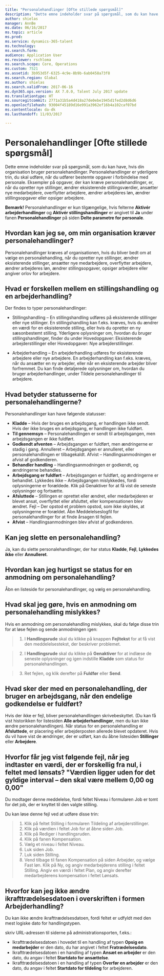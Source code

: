 ```yaml
---
title: "Personalehandlinger [Ofte stillede spørgsmål]"
description: "Dette emne indeholder svar på spørgsmål, som du kan have, hvis din organisation bruger personalehandlinger. Personalehandlinger er yderligere trin, du skal udføre, når du udfører bestemte opgaver i forbindelse med personale."
author: shielas
manager: AnnBe
ms.date: 06/16/2017
ms.topic: article
ms.prod: 
ms.service: dynamics-365-talent
ms.technology: 
ms.search.form: 
audience: Application User
ms.reviewer: rschloma
ms.search.scope: Core, Operations
ms.custom: 7521
ms.assetid: 3b953d5f-6325-4c9e-8b9b-6ab0458a73f8
ms.search.region: Global
ms.author: shielas
ms.search.validFrom: 2017-06-16
ms.dyn365.ops.version: AX 7.0.0, Talent July 2017 update
ms.translationtype: HT
ms.sourcegitcommit: 2771a31b5a4d418a27de0ebe1945d1fed2d8d6d6
ms.openlocfilehash: 93004f45189d16e991a3962ef16b4a102caf07bd
ms.contentlocale: da-dk
ms.lasthandoff: 11/03/2017

---
```


# <a name="personnel-actions-faq"></a>Personalehandlinger [Ofte stillede spørgsmål]
Dette emne indeholder svar på spørgsmål, som du kan have, hvis din organisation bruger personalehandlinger. Personalehandlinger er yderligere trin, du skal udføre, når du udfører bestemte opgaver i forbindelse med personale. Eksempler på opgaver, der kan kræve personalehandlinger, er, når du opretter nye stillinger, ændrer eksisterende stillingsværdier, ansætter nye medarbejdere, overflytter arbejdere, ændrer arbejderes løn, ændrer stillingsopgaver eller opsiger arbejdere.

**Bemærk!** Personalehandlinger er kun tilgængelige, hvis felterne **Aktivér arbejderhandlinger** og **Aktivér stillingshandlinger** er angivet til **Ja** under fanen **Personalehandlinger** på siden **Delte parametre for personale**. 

## <a name="how-can-i-tell-if-my-organization-requires-personnel-actions"></a>Hvordan kan jeg se, om min organisation kræver personalehandlinger?
Personalehandlinger kræves af organisationen, hvis du bliver bedt om at vælge en personalehandling, når du opretter nye stillinger, ændrer eksisterende stillinger, ansætter nye medarbejdere, overflytter arbejdere, ændrer arbejderes løn, ændrer stillingsopgaver, opsiger arbejdere eller angiver orlov for arbejdere. 

## <a name="what-is-the-difference-between-a-position-action-and-a-worker-action"></a>Hvad er forskellen mellem en stillingshandling og en arbejderhandling?
Der findes to typer personalehandlinger:

- Stillingshandling – En stillingshandling udføres på eksisterende stillinger eller nye stillinger. En stillingshandling kan f.eks. kræves, hvis du ændrer en værdi for en eksisterende stilling, eller hvis du opretter en ny sæsonbestemt stilling. Yderligere oplysninger om, hvordan du bruger stillingshandlinger, finder du under Hovedopgaver: Eksisterende arbejderstillinger eller Hovedopgaver: Nye arbejderstillinger.

- Arbejderhandling – En arbejderhandling udføres for eksisterende arbejdere eller nye arbejdere. En arbejderhandling kan f.eks. kræves, når du ansætter en ny arbejder, eller når en eksisterende arbejder bliver forfremmet. Du kan finde detaljerede oplysninger om, hvordan du bruger arbejderhandlinger, under Tildele personalehandlinger til arbejdere.

## <a name="what-do-the-statuses-of-the-personnel-actions-mean"></a>Hvad betyder statusserne for personalehandlingerne?
Personalehandlinger kan have følgende statusser:

- **Kladde** – Hvis der bruges en arbejdsgang, er handlingen ikke sendt. Hvis der ikke bruges en arbejdsgang, er handlingen ikke fuldført.
- **Til gennemsyn** – Personalehandlingen er sendt til arbejdsgangen, men arbejdsgangen er ikke fuldført.
- **Godkendt afventen** – Arbejdsgangen er fuldført, men ændringerne er stadig i gang. Annulleret – Arbejdsgangen er annulleret, eller personalehandlingen er tilbagekaldt. Afvist – Handlingsanmodningen er afvist af godkenderen.
- **Behandler handling** – Handlingsanmodningen er godkendt, og ændringerne behandles.
- **Arbejdsgang er fuldført** – Arbejdsgangen er fuldført, og ændringerne er behandlet. Lykkedes ikke – Arbejdsgangen mislykkedes, fordi oplysningerne er forældede. Klik på Genaktiver for at få vist de seneste oplysninger og fortsætte.
- **Afsluttede** – Stillingen er oprettet eller ændret, eller medarbejderen er blevet ansat, overflyttet eller afsluttet, eller kompensationen blev ændret. Fejl – Der opstod et problem opstod, som ikke skyldes, at oplysningerne er forældet. Åbn Meddelelseslogfil for personalehandlinger for at finde årsagen til fejlen.
- **Afvist** – Handlingsanmodningen blev afvist af godkenderen.

## <a name="can-i-delete-a-personnel-action"></a>Kan jeg slette en personalehandling?
Ja, kan du slette personalehandlinger, der har status **Kladde**, **Fejl**, **Lykkedes ikke** eller **Annulleret**.

## <a name="what-is-the-fastest-way-to-check-the-status-of-a-personnel-action-request"></a>Hvordan kan jeg hurtigst se status for en anmodning om personalehandling?
Åbn en listeside for personalehandlinger, og vælg en personalehandling.

## <a name="what-should-i-do-if-a-personnel-action-request-fails"></a>Hvad skal jeg gøre, hvis en anmodning om personalehandling mislykkes?
Hvis en anmodning om personalehandling mislykkes, skal du følge disse trin for at løse fejlen og sende anmodningen igen:

> 1. I **Handlingsrude** skal du klikke på knappen **Fejltekst** for at få vist den meddelelsestekst, der beskriver problemet.

> 2. I **Handlingsrude** skal du klikke på **Genaktiver** for at indlæse de seneste oplysninger og igen indstille **Kladde** som status for personalehandlingen.

> 3. Ret fejlen, og klik derefter på **Fuldfør** eller **Send**.

## <a name="what-happens-to-a-personnel-action-that-uses-workflow-when-the-final-approval-is-completed"></a>Hvad sker der med en personalehandling, der bruger en arbejdsgang, når den endelige godkendelse er fuldført?
Hvis der ikke er fejl, bliver personalehandlingen skrivebeskyttet. (Du kan få vist historikken for listesiden **Alle arbejderhandlinger**, men du kan ikke ændre personalehandlingen). Når status for en personalehandling er **Afsluttede**, er placering eller arbejderposten allerede blevet opdateret. Hvis du vil have vist de ændringer, der er udført, kan du åbne listesiden **Stillinger** eller **Arbejdere**.

## <a name="why-do-i-receive-the-following-error-when-i-enter-a-non-zero-value-in-the-pay-rate-field-the-value-is-out-of-its-valid-range--it-much-be-between-000-and-000"></a>Hvorfor får jeg vist følgende fejl, når jeg indtaster en værdi, der er forskellig fra nul, i feltet med lønsats? "Værdien ligger uden for det gyldige interval – den skal være mellem 0,00 og 0,00"
Du modtager denne meddelelse, fordi feltet Niveau i formularen Job er tomt for det job, der er knyttet til den valgte stilling.

Du kan løse denne fejl ved at udføre disse trin:

> 1. Klik på feltet Stilling i formularen Tildeling af arbejderstillinger.  
> 2. Klik på værdien i feltet Job for at åbne siden Job.
> 3. Klik på Rediger i handlingsruden.
> 4. Klik på fanen Kompensation.
> 5. Vælg et niveau i feltet Niveau.
> 6. Luk siden Job.
> 7. Luk siden Stilling.
> 8. Vend tilbage til fanen Kompensation på siden Arbejder, og vælge Fast løn.  Klik på Ny, og angiv medarbejderens stilling i feltet Stilling.  Angiv en værdi i feltet Plan, og angiv derefter medarbejderens kompensation i feltet Lønsats.

## <a name="why-cant-i-change-the-effective-date-in-the-header-of-the-worker-action-form"></a>Hvorfor kan jeg ikke ændre ikrafttrædelsesdatoen i overskriften i formen Arbejderhandling?
Du kan ikke ændre ikrafttrædelsesdatoen, fordi feltet er udfyldt med den mest logiske dato for handlingstypen.

skriv URL-adressen til siderne på administrationsporten, f.eks.:

- Ikrafttrædelsesdatoen i hovedet til en handling af typen **Opsig en medarbejder** er den dato, du har angivet i feltet **Fratrædelsesdato**.
- Ikrafttrædelsesdatoen i en handling af typen **Ansæt en arbejder** er den dato, du angav i feltet **Startdato for ansættelse**.
- Ikrafttrædelsesdatoen i en handling af typen **Overfør en arbejder** er den dato, du angav i feltet **Startdato for tildeling** for arbejderen.


